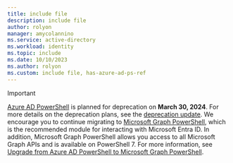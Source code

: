 ```yaml
---
title: include file
description: include file
author: rolyon
manager: amycolannino
ms.service: active-directory
ms.workload: identity
ms.topic: include
ms.date: 10/10/2023
ms.author: rolyon
ms.custom: include file, has-azure-ad-ps-ref
---
```


> [!IMPORTANT]
> [Azure AD PowerShell](/powershell/azure/active-directory/overview) is planned for deprecation on **March 30, 2024**. For more details on the deprecation plans, see the [deprecation update](https://techcommunity.microsoft.com/t5/microsoft-entra-azure-ad-blog/microsoft-entra-new-feature-and-change-announcements/ba-p/3796396). We encourage you to continue migrating to [Microsoft Graph PowerShell](/powershell/microsoftgraph/overview), which is the recommended module for interacting with Microsoft Entra ID. In addition, Microsoft Graph PowerShell allows you access to all Microsoft Graph APIs and is available on PowerShell 7. For more information, see [Upgrade from Azure AD PowerShell to Microsoft Graph PowerShell](/powershell/microsoftgraph/migration-steps).

